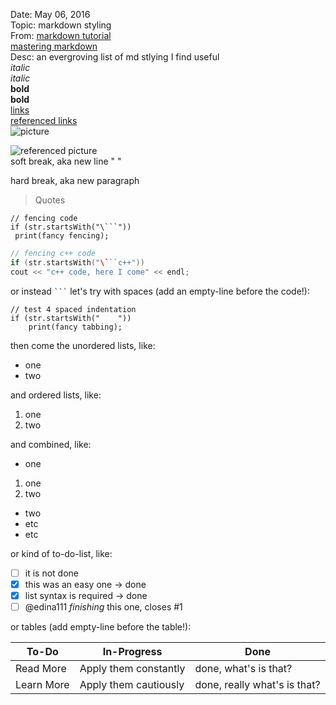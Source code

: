 Date: May 06, 2016  
Topic: markdown styling  
From: [markdown tutorial](http://www.markdowntutorial.com)  
[mastering markdown](https://guides.github.com/features/mastering-markdown/)  
Desc: an evergroving list of md stlying I find useful  
_italic_  
*italic*  
__bold__  
**bold**  
[links](www.google.com)  
[referenced links][ref link]  
![picture](https://camo.githubusercontent.com/ef816bf9a3b2f51e4199e98b438915708da0799f/68747470733a2f2f662e636c6f75642e6769746875622e636f6d2f6173736574732f3535363236382f3430353039362f37393763636361362d613962332d313165322d386437302d3035336562323034306630342e706e67)  

![referenced picture][ref pic link]  
soft break, aka new line "  "  

hard break, aka new paragraph  

>Quotes 

```
// fencing code
if (str.startsWith("\```"))
 print(fancy fencing);
```

```c++
// fencing c++ code
if (str.startsWith("\```c++"))
cout << "c++ code, here I come" << endl;
```

or instead ` ``` ` let's try with spaces (add an empty-line before the code!):  

    // test 4 spaced indentation  
    if (str.startsWith("    "))  
        print(fancy tabbing);  


then come the unordered lists, like:
* one
* two

and ordered lists, like:  
1. one  
2. two  

and combined, like:
* one
 1. one
 2. two
* two
 * etc
 * etc

or kind of to-do-list, like:  
- [ ] it is not done 
- [x] this was an easy one -> done
- [x] list syntax is required -> done
- [ ] @edina111 _finishing_ this one, closes #1  

or tables (add empty-line before the table!): 

To-Do | In-Progress | Done  
------|------------|------  
Read More | Apply them constantly | done, what's is that?  
Learn More | Apply them cautiously | done, really what's is that?  

[ref link]: www.github.com  
[ref pic link]: https://camo.githubusercontent.com/ef816bf9a3b2f51e4199e98b438915708da0799f/68747470733a2f2f662e636c6f75642e6769746875622e636f6d2f6173736574732f3535363236382f3430353039362f37393763636361362d613962332d313165322d386437302d3035336562323034306630342e706e67

